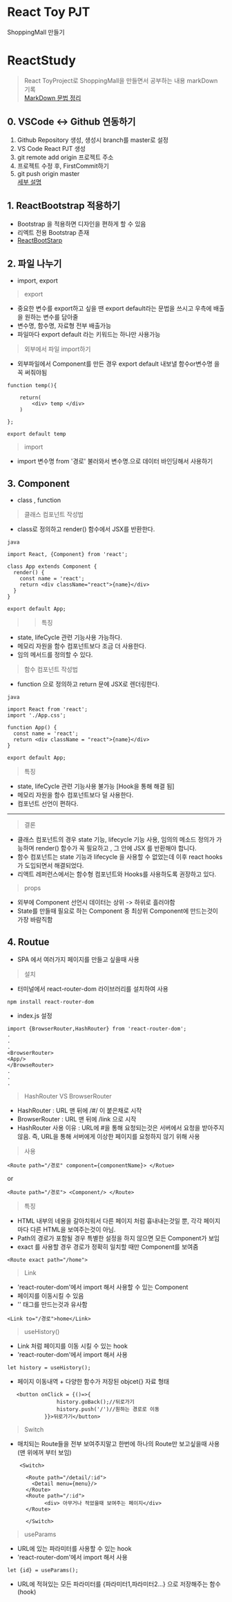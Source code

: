 # React Toy PJT <br>
ShoppingMall 만들기


# ReactStudy

>  React ToyProject로 ShoppingMall을 만들면서 공부하는 내용 markDown 기록
<br>[MarkDown 문법 정리](https://simhyejin.github.io/2016/06/30/Markdown-syntax/)
## 0. VSCode <-> Github 연동하기
1. Github Repository 생성, 생성시 branch를 master로 설정
2. VS Code React PJT 생성
3. git remote add origin 프로젝트 주소
4. 프로젝트 수정 후, FirstCommit하기
5. git push origin master
<br>[세부 설명](https://velog.io/@blair-lee/VSCode%EC%97%90%EC%84%9C-Github-%EC%97%85%EB%A1%9C%EB%93%9C%ED%95%98%EB%8A%94-%EB%B0%A9%EB%B2%95%EC%A7%B1%EC%89%AC%EC%9B%80%E3%85%8B%E3%85%8B)

## 1. ReactBootstrap 적용하기
* Bootstrap 을 적용하면 디자인을 편하게 할 수 있음
* 리엑트 전용 Bootstrap 존재
* [ReactBootStarp](https://react-bootstrap.github.io/)

## 2. 파일 나누기
* import, export
> export
* 중요한 변수를 export하고 싶을 땐 export default라는 문법을 쓰시고 우측에 배출을 원하는 변수를 담아줄
* 변수명, 함수명, 자료형 전부 배출가능
* 파일마다 export default 라는 키워드는 하나만 사용가능
> 외부에서 파일 import하기
* 외부파일에서 Component를 만든 경우 export default 내보낼 함수or변수명 을 꼭 써줘야됨
~~~
function temp(){

    return(
        <div> temp </div>
    )

};

export default temp
~~~

> import
* import 변수명 from '경로' 불러와서 변수명.으로 데이터 바인딩해서 사용하기

## 3. Component
* class , function
> 클래스 컴포넌트 작성법
* class로 정의하고 render() 함수에서 JSX를 반환한다.
~~~
java

import React, {Component} from 'react';

class App extends Component {
  render() {
    const name = 'react';
    return <div className="react">{name}</div>
  }
}

export default App;
~~~

>> 특징
*  state, lifeCycle 관련 기능사용 가능하다.
*  메모리 자원을 함수 컴포넌트보다 조금 더 사용한다.
*  임의 메서드를 정의할 수 있다.

> 함수 컴포넌트 작성법
* function 으로 정의하고 return 문에 JSX로 렌더링한다.
~~~
java

import React from 'react';
import './App.css';

function App() {
  const name = 'react';
  return <div className = "react">{name}</div>
}

export default App;
~~~
> 특징
*  state, lifeCycle 관련 기능사용 불가능 [Hook을 통해 해결 됨]
*  메모리 자원을 함수 컴포넌트보다 덜 사용한다.
*  컴포넌트 선언이 편하다.

***

> 결론
* 클래스 컴포넌트의 경우 state 기능, lifecycle 기능 사용, 임의의 메소드 정의가 가능하며 render() 함수가 꼭 필요하고 , 그 안에 JSX 를 반환해야 합니다. 
* 함수 컴포넌트는 state 기능과 lifecycle 을 사용할 수 없었는데 이후 react hooks가 도입되면서 해결되었다. <br>
* 리액트 레퍼런스에서는 함수형 컴포넌트와 Hooks를 사용하도록 권장하고 있다.


> props
* 외부에 Component 선언시 데이터는 상위 -> 하위로 흘러야함
* State를 만들때 필요로 하는 Component 중 최상위 Component에 만드는것이 가장 바람직함


## 4. Routue
* SPA 에서 여러가지 페이지를 만들고 싶을때 사용
> 설치
* 터미널에서 react-router-dom 라이브러리를 설치하여 사용
~~~
npm install react-router-dom
~~~
* index.js 설정
~~~
import {BrowserRouter,HashRouter} from 'react-router-dom';
.
.
.
<BrowserRouter>
<App/>
</BrowseRouter>
.
.
.
~~~
> HashRouter VS BrowserRouter
* HashRouter : URL 맨 뒤에 /#/ 이 붙은채로 시작
* BrowserRouter : URL 맨 뒤에 /link 으로 시작
* HashRouter 사용 이유 : URL에 #을 통해 요청되는것은 서버에서 요청을 받아주지않음. 즉, URL을 통해 서버에게 이상한 페이지를 요청하지 않기 위해 사용

> 사용
~~~
<Route path="/경로" component={componentName}> </Rotue>
~~~
or
~~~
<Route path="/경로"> <Component/> </Route>
~~~

> 특징
* HTML 내부의 네용을 갈아치워서 다른 페이지 처럼 흉내내는것일 뿐, 각각 페이지 마다 다른 HTML을 보여주는것이 아님.
* Path의 경로가 포함될 경우 특별한 설정을 하지 않으면 모든 Component가 보임
* exact 를 사용할 경우 경로가 정확히 일치할 때만 Component를 보여줌
~~~
<Route exact path="/home">
~~~

> Link
* 'react-router-dom'에서 import 해서 사용할 수 있는 Component
* 페이지를 이동시킬 수 있음
* '<a>' 태그를 만드는것과 유사함
~~~
<Link to="/경로">home</Link>
~~~

> useHistory()
* Link 처럼 페이지를 이동 시킬 수 있는 hook
* 'react-router-dom'에서 import 해서 사용

~~~
let history = useHistory();
~~~

* 페이지 이동내역 + 다양한 함수가 저장된 objcet{} 자료 형태
~~~
   <button onClick = {()=>{
                history.goBack();//뒤로가기
                history.push('/')//원하는 경로로 이동
            }}>뒤로가기</button>
~~~

> Switch
* 매치되는 Route들을 전부 보여주지말고 한번에 하나의 Route만 보고싶을때 사용(맨 위에꺼 부터 보임)
~~~
    <Switch>
      
      <Route path="/detail/:id">
        <Detail menu={menu}/>
      </Route>
      <Route path="/:id">
            <div> 아무거나 적었을때 보여주는 페이지</div>
      </Route>
     
      </Switch>     

~~~

> useParams
* URL에 있는 파라미터를 사용할 수 있는 hook
* 'react-router-dom'에서 import 해서 사용
~~~
let {id} = useParams();
~~~
* URL에 적혀있는 모든 파라미터를 {파라미터1,파라미터2...} 으로 저장해주는 함수(hook)